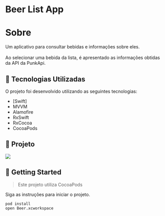 # Beer List App


# Sobre

Um aplicativo para consultar bebidas e informações sobre eles.<br><br>
Ao selecionar uma bebida da lista, é apresentado as informações obtidas da API da PunkApi.
 <br>

<a id="tecnologias-utilizadas"></a>

## :rocket: Tecnologias Utilizadas

O projeto foi desenvolvido utilizando as seguintes tecnologias:

- [Swift]
- MVVM
- Alamofire
- RxSwift
- RxCocoa
- CocoaPods


## :rocket: Projeto

<img src="https://user-images.githubusercontent.com/19232691/105228242-1c41ac80-5b41-11eb-8219-c0eece80d5b8.gif">


## 📍 Getting Started

> Este projeto utiliza CocoaPods

Siga as instruções para iniciar o projeto.

	pod install
	open Beer.xcworkspace
  
